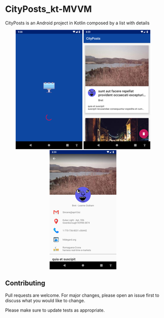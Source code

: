 # CityPosts_kt-MVVM 

CityPosts is an Android project in Kotlin composed by a list with details

<p align="center">
  <img src="https://github.com/Jasolgar/CityPosts/blob/master/images/Screenshot_1589230123.png?raw=true">
  <img src="https://github.com/Jasolgar/CityPosts/blob/master/images/Screenshot_1589231302.png?raw=true">
  <img src="https://github.com/Jasolgar/CityPosts/blob/master/images/Screenshot_1589230789.png?raw=true">
</p>
 

## Contributing
Pull requests are welcome. For major changes, please open an issue first to discuss what you would like to change.

Please make sure to update tests as appropriate.
